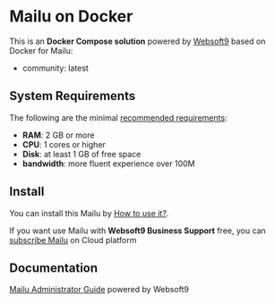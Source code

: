# Mailu on Docker  

This is an **Docker Compose solution** powered by [Websoft9](https://www.websoft9.com) based on Docker for Mailu:


 - community:  latest


## System Requirements

The following are the minimal [recommended requirements](https://github.com/Mailu/Mailu):

* **RAM**: 2 GB or more
* **CPU**: 1 cores or higher
* **Disk**: at least 1 GB of free space
* **bandwidth**: more fluent experience over 100M  

## Install

You can install this Mailu by [How to use it?](https://github.com/Websoft9/docker-library#how-to-use-it).   

If you want use Mailu with **Websoft9 Business Support** free, you can [subscribe Mailu](https://www.websoft9.com/apps) on Cloud platform

## Documentation

[Mailu Administrator Guide](https://support.websoft9.com/docs/mailu) powered by Websoft9